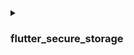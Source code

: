 <details>
<summary>

### flutter_secure_storage

</summary>

We use [flutter_secure_storage](https://pub.dev/packages/flutter_secure_storage) to implement the cross-platform persistent secure token storage. Under the hood:

- Keychain is used for iOS
- AES encryption is used for Android.

### Config Android version:

In [project]/android/app/build.gradle set minSdkVersion to >= 18.

```kotlin
  android {
      ...

      defaultConfig {
          ...
          minSdkVersion 18
          ...
      }
  }
```

### Disable autobackup:

:::note

By default Android backups data on Google Drive. It can cause exception java.security.InvalidKeyException:Failed to unwrap key.

:::

To avoid this, you can disable auto backup for your app or exclude sharedprefs from the FlutterSecureStorage.

1. To disable auto backup, go to your app manifest file and set the boolean value android:allowBackup:

   ```xml
   <manifest ... >
       ...
       <application
         android:allowBackup="false"
         android:fullBackupContent="false"
         ...
       >
           ...
       </application>
   </manifest>

   ```

2. Exclude sharedprefs from FlutterSecureStorage.

   If you need to enable the android:fullBackupContent for your app. Set up a backup rule to [exclude](https://developer.android.com/guide/topics/data/autobackup#IncludingFiles) the prefs used by the plugin:

   ```xml
   <application ...
     android:fullBackupContent="@xml/backup_rules">
   </application>
   ```

   ```xml
   <?xml version="1.0" encoding="utf-8"?>
   <full-backup-content>
     <exclude domain="sharedpref" path="FlutterSecureStorage"/>
   </full-backup-content>
   ```

   Please check [flutter_secure_storage](https://pub.dev/packages/flutter_secure_storage#configure-android-version) for more details.

</details>
